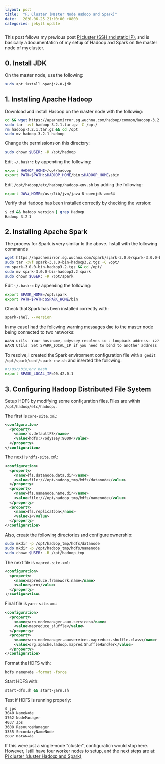 ```yaml
---
layout: post
title:  "Pi Cluster (Master Node Hadoop and Spark)"
date:   2020-06-25 21:00:00 +0800
categories: jekyll update
---
```


This post follows my previous post [Pi cluster (SSH and static IP)](https://zyf0717.github.io/jekyll/update/2020/06/24/pi-ssh-ip.html), and is basically a documentation of my setup of Hadoop and Spark on the master node of my cluster.

## 0. Install JDK

On the master node, use the following:

```bash
sudo apt install openjdk-8-jdk
```

## 1. Installing Apache Hadoop

Download and install Hadoop on the master node with the following:

```bash
cd && wget https://apachemirror.sg.wuchna.com/hadoop/common/hadoop-3.2.1/hadoop-3.2.1.tar.gz
sudo tar -xvf hadoop-3.2.1.tar.gz -C /opt/
rm hadoop-3.2.1.tar.gz && cd /opt
sudo mv hadoop-3.2.1 hadoop
```

Change the permissions on this directory:

```bash
sudo chown $USER: -R /opt/hadoop
```

Edit `~/.bashrc` by appending the following:

```bash
export HADOOP_HOME=/opt/hadoop
export PATH=$PATH:$HADOOP_HOME/bin:$HADOOP_HOME/sbin
```

Edit `/opt/hadoop/etc/hadoop/hadoop-env.sh` by adding the following:

```bash
export JAVA_HOME=/usr/lib/jvm/java-8-openjdk-amd64
```

Verify that Hadoop has been installed correctly by checking the version:

```bash
$ cd && hadoop version | grep Hadoop
Hadoop 3.2.1
```

## 2. Installing Apache Spark

The process for Spark is very similar to the above. Install with the following commands:

```bash
wget https://apachemirror.sg.wuchna.com/spark/spark-3.0.0/spark-3.0.0-bin-hadoop3.2.tgz
sudo tar -xvf spark-3.0.0-bin-hadoop3.2.tgz -C /opt/
rm spark-3.0.0-bin-hadoop3.2.tgz && cd /opt/
sudo mv spark-3.0.0-bin-hadoop3.2 spark
sudo chown $USER: -R /opt/spark
```

Edit `~/.bashrc` by appending the following:

```bash
export SPARK_HOME=/opt/spark
export PATH=$PATH:$SPARK_HOME/bin
```

Check that Spark has been installed correctly with:

```bash
spark-shell --version
```

In my case I had the following warning messages due to the master node being connected to two networks:

```bash
WARN Utils: Your hostname, odyssey resolves to a loopback address: 127.0.1.1; using 10.42.0.1 instead (on interface enp2s0)
WARN Utils: Set SPARK_LOCAL_IP if you need to bind to another address
```

To resolve, I created the Spark environment configuration file with `$ gedit /opt/spark/conf/spark-env.sh` and inserted the following:

```bash
#!/usr/bin/env bash
export SPARK_LOCAL_IP=10.42.0.1
```

## 3. Configuring Hadoop Distributed File System

Setup HDFS by modifying some configuration files. Files are within `/opt/hadoop/etc/hadoop/`.

The first is `core-site.xml`:

```xml
<configuration>
  <property>
    <name>fs.defaultFS</name>
    <value>hdfs://odyssey:9000</value>
  </property>
</configuration>
```

The next is `hdfs-site.xml`:

```xml
<configuration>
  <property>
    <name>dfs.datanode.data.dir</name>
    <value>file:///opt/hadoop_tmp/hdfs/datanode</value>
  </property>
  <property>
    <name>dfs.namenode.name.dir</name>
    <value>file:///opt/hadoop_tmp/hdfs/namenode</value>
  </property>
  <property>
    <name>dfs.replication</name>
    <value>1</value>
  </property>
</configuration> 
```

Also, create the following directories and configure ownership:

```bash
sudo mkdir -p /opt/hadoop_tmp/hdfs/datanode
sudo mkdir -p /opt/hadoop_tmp/hdfs/namenode
sudo chown $USER: -R /opt/hadoop_tmp
```

The next file is `mapred-site.xml`:

```xml
<configuration>
  <property>
    <name>mapreduce.framework.name</name>
    <value>yarn</value>
  </property>
</configuration>
```

Final file is `yarn-site.xml`:

```xml
<configuration>
  <property>
    <name>yarn.nodemanager.aux-services</name>
    <value>mapreduce_shuffle</value>
  </property>
  <property>
    <name>yarn.nodemanager.auxservices.mapreduce.shuffle.class</name>  
    <value>org.apache.hadoop.mapred.ShuffleHandler</value>
  </property>
</configuration> 
```

Format the HDFS with:

```bash
hdfs namenode -format -force
```

Start HDFS with:

```bash
start-dfs.sh && start-yarn.sh
```

Test if HDFS is running properly:

```bash
$ jps
3040 NameNode
3762 NodeManager
4037 Jps
3608 ResourceManager
3355 SecondaryNameNode
2687 DataNode
```

If this were just a single-node "cluster", configuration would stop here. However, I still have four worker nodes to setup, and the next steps are at: [Pi cluster (cluster Hadoop and Spark)](https://zyf0717.github.io/jekyll/update/2020/07/04/pi-clust-hadoop-spark.html)
